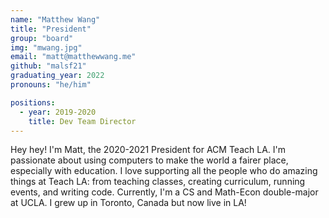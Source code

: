 ```yaml
---
name: "Matthew Wang"
title: "President"
group: "board"
img: "mwang.jpg"
email: "matt@matthewwang.me"
github: "malsf21"
graduating_year: 2022
pronouns: "he/him"

positions:
  - year: 2019-2020
    title: Dev Team Director
---
```


Hey hey! I'm Matt, the 2020-2021 President for ACM Teach LA. I'm passionate about using computers to make the world a fairer place, especially with education. I love supporting all the people who do amazing things at Teach LA: from teaching classes, creating curriculum, running events, and writing code. Currently, I'm a CS and Math-Econ double-major at UCLA. I grew up in Toronto, Canada but now live in LA!
